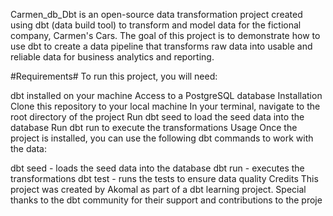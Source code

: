 Carmen_db_Dbt is an open-source data transformation project created using dbt (data build tool) to transform and model data for the fictional company, Carmen's Cars. The goal of this project is to demonstrate how to use dbt to create a data pipeline that transforms raw data into usable and reliable data for business analytics and reporting.

#Requirements#
To run this project, you will need:

dbt installed on your machine
Access to a PostgreSQL database
Installation
Clone this repository to your local machine
In your terminal, navigate to the root directory of the project
Run dbt seed to load the seed data into the database
Run dbt run to execute the transformations
Usage
Once the project is installed, you can use the following dbt commands to work with the data:

dbt seed - loads the seed data into the database
dbt run - executes the transformations
dbt test - runs the tests to ensure data quality
Credits
This project was created by Akomal as part of a dbt learning project. Special thanks to the dbt community for their support and contributions to the proje
